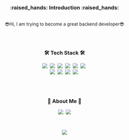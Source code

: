 <!--
**yunuheo/yunuheo** is a ✨ _special_ ✨ repository because its `README.md` (this file) appears on your GitHub profile.

Here are some ideas to get you started:

- 🔭 I’m currently studing on Kangwon National University
- 🌱 I’m currently learning Java and python
- 💬 Ask me about anything
- 📫 How to reach me: hyoon516@naver.com
- ⚡ Fun fact: My father is also programmer!
-->


<!--소개-->
<h3 align="center">:raised_hands: Introduction :raised_hands:</h3>
<br>
<div align=center>
😎Hi, I am trying to become a great backend developer😎
</div>

<br/><br/>

<h3 align="center">🛠 Tech Stack 🛠</h3>

<p align="center">
  <img src="https://img.shields.io/badge/Java-764ABC?style=flat&logo=Java&logoColor=white"/></a>&nbsp
  <img src="https://img.shields.io/badge/spring-6DB33F?style=flat-square&logo=spring&logoColor=white"/></a>&nbsp
  <img src="https://img.shields.io/badge/Python-3766AB?style=flat-square&logo=Python&logoColor=white"/></a>&nbsp
  <img src="https://img.shields.io/badge/C++-00599C?style=flat-square&logo=C%2B%2B&logoColor=white"/></a>&nbsp
  <img src="https://img.shields.io/badge/Linux-00C300?style=flat&logo=Linux&logoColor=white"/></a>&nbsp 
  <img src="https://img.shields.io/badge/HTML-007396?style=flat-square&logo=HTML5&logoColor=white"/></a>&nbsp
  <br>
  <img src="https://img.shields.io/badge/Javascript-ffb13b?style=flat-square&logo=javascript&logoColor=white"/></a>&nbsp
  <img src="https://img.shields.io/badge/css-1572B6?style=flat-square&logo=css3&logoColor=white"/></a>&nbsp
  <img src="https://img.shields.io/badge/Intellij-0D597F?style=flat-square&logo=intellijidea&logoColor=white"/></a>&nbsp
  <img src="https://img.shields.io/badge/Mysql-E6B91E?style=flat-square&logo=MySql&logoColor=white"/></a>&nbsp
</p>

<br><br>
<h3 align="center">🐢  About Me 🐢</h3>
<p align="center">
  <a href="https://velog.io/@hyoon516"><img src="https://img.shields.io/badge/Tech%20Blog-11B48A?style=flat-square&logo=GitHub&logoColor=white&link=https://dltjrals2.github.io/"/></a>&nbsp
  <a href="mailto:gjdbs30@gmail.com"><img src="https://img.shields.io/badge/Gmail-d14836?style=flat-square&logo=Gmail&logoColor=white&link=boulah1023@gmail.com"/></a>
</p>
<br>

<p align="center">
  <a href="https://hits.seeyoufarm.com"><img src="https://hits.seeyoufarm.com/api/count/incr/badge.svg?url=https%3A%2F%2Fgithub.com%2Fdltjrals2&count_bg=%23BCBC12&title_bg=%23555555&icon=apacherocketmq.svg&icon_color=%23DFDB1D&title=Visitors&edge_flat=false"/></a>
</p>
